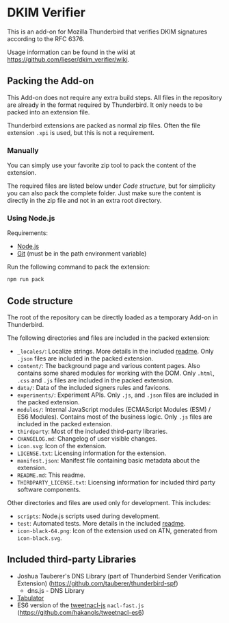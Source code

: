 # DKIM Verifier

This is an add-on for Mozilla Thunderbird that verifies DKIM signatures according to the RFC 6376.

Usage information can be found in the wiki at <https://github.com/lieser/dkim_verifier/wiki>.

## Packing the Add-on

This Add-on does not require any extra build steps.
All files in the repository are already in the format required by Thunderbird.
It only needs to be packed into an extension file.

Thunderbird extensions are packed as normal zip files.
Often the file extension `.xpi` is used,
but this is not a requirement.

### Manually

You can simply use your favorite zip tool to pack the content of the extension.

The required files are listed below under *Code structure*,
but for simplicity you can also pack the complete folder.
Just make sure the content is directly in the zip file and not in an extra root directory.

### Using Node.js

Requirements:

- [Node.js](https://nodejs.org)
- [Git](https://git-scm.com/) (must be in the path environment variable)

Run the following command to pack the extension:

```bash
npm run pack
```

## Code structure

The root of the repository can be directly loaded as a temporary Add-on in Thunderbird.

The following directories and files are included in the packed extension:

- `_locales/`: Localize strings.
  More details in the included [readme](_locales/Readme.md).
  Only `.json` files are included in the packed extension.
- `content/`: The background page and various content pages.
  Also contains some shared modules for working with the DOM.
  Only `.html`, `.css` and `.js` files are included in the packed extension.
- `data/`: Data of the included signers rules and favicons.
- `experiments/`: Experiment APIs. Only `.js`, and `.json` files are included in the packed extension.
- `modules/`: Internal JavaScript modules (ECMAScript Modules (ESM) / ES6 Modules).
  Contains most of the business logic.
  Only `.js` files are included in the packed extension.
- `thirdparty`: Most of the included third-party libraries.
- `CHANGELOG.md`: Changelog of user visible changes.
- `icon.svg`: Icon of the extension.
- `LICENSE.txt`: Licensing information for the extension.
- `manifest.json`: Manifest file containing basic metadata about the extension.
- `README.md`: This readme.
- `THIRDPARTY_LICENSE.txt`: Licensing information for included third party
software components.

Other directories and files are used only for development. This includes:

- `scripts`: Node.js scripts used during development.
- `test`: Automated tests.
  More details in the included [readme](test/Readme.md).
- `icon-black-64.png`: Icon of the extension used on ATN, generated from `icon-black.svg`.

## Included third-party Libraries

- Joshua Tauberer's DNS Library (part of Thunderbird Sender Verification Extension) (<https://github.com/tauberer/thunderbird-spf>)
  - dns.js - DNS Library
- [Tabulator](https://tabulator.info)
- ES6 version of the [tweetnacl-js](https://github.com/dchest/tweetnacl-js) `nacl-fast.js` (<https://github.com/hakanols/tweetnacl-es6>)
